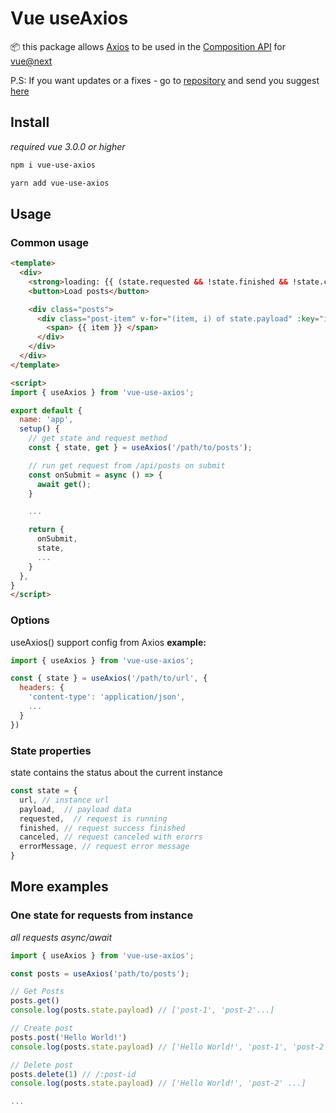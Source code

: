 # Vue useAxios
📦 this package allows [Axios](https://github.com/axios/axios) to be used in the [Composition API](https://composition-api.vuejs.org/#code-organization) for [vue@next](https://v3.vuejs.org/)

P.S: If you want updates or a fixes - go to [repository](https://github.com/Mirazex/vue-use-axios) and send you suggest [here](https://github.com/Mirazex/vue-use-axios/issues)

## Install
*required vue 3.0.0 or higher*
```bash
npm i vue-use-axios

yarn add vue-use-axios  
```

## Usage

### Common usage
```html
<template>
  <div>
    <strong>loading: {{ (state.requested && !state.finished && !state.canceled) ? 'true' : 'false' }}</strong>
    <button>Load posts</button>

    <div class="posts">
      <div class="post-item" v-for="(item, i) of state.payload" :key="i">
        <span> {{ item }} </span>
      </div>
    </div>
  </div>
</template>

<script>
import { useAxios } from 'vue-use-axios';

export default {
  name: 'app',
  setup() {
    // get state and request method
    const { state, get } = useAxios('/path/to/posts');

    // run get request from /api/posts on submit
    const onSubmit = async () => {
      await get();
    }

    ...

    return {
      onSubmit,
      state,
      ...
    }
  },
}
</script>
```
### Options

useAxios() support config from Axios
**example:**
```js
import { useAxios } from 'vue-use-axios';

const { state } = useAxios('/path/to/url', {
  headers: {
    'content-type': 'application/json',
    ...
  }
})

```


### State properties
state contains the status about the current instance
```js
const state = {
  url, // instance url
  payload,  // payload data
  requested,  // request is running
  finished, // request success finished
  canceled, // request canceled with erorrs
  errorMessage, // request error message
}
```

## More examples

### One state for requests from instance
*all requests async/await*
```js
import { useAxios } from 'vue-use-axios';

const posts = useAxios('path/to/posts');

// Get Posts
posts.get()
console.log(posts.state.payload) // ['post-1', 'post-2'...]

// Create post
posts.post('Hello World!')
console.log(posts.state.payload) // ['Hello World!', 'post-1', 'post-2' ...]

// Delete post
posts.delete(1) // /:post-id
console.log(posts.state.payload) // ['Hello World!', 'post-2' ...]

...

```
